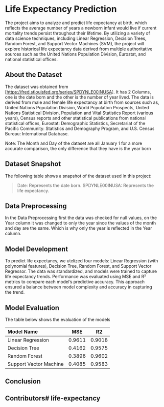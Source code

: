 # Life Expectancy Prediction

The project aims to analyze and predict life expectancy at birth, which reflects the average number of years a newborn infant would live if current mortality trends persist throughout their lifetime. By utilizing a variety of data science techniques, including Linear Regression, Decision Trees, Random Forest, and Support Vector Machines (SVM), the project will explore historical life expectancy data derived from multiple authoritative sources such as the United Nations Population Division, Eurostat, and national statistical offices.

## About the Dataset
The dataset was obtained from [https://fred.stlouisfed.org/series/SPDYNLE00INUSA]. It has 2 Columns, one is the date born and the other is the number of year lived. The data is derived from male and female life expectancy at birth from sources such as, United Nations Population Division, World Population Prospects, United Nations Statistical Division, Population and Vital Statistics Report (various years), Census reports and other statistical publications from national statistical offices, Eurostat: Demographic Statistics, Secretariat of the Pacific Community: Statistics and Demography Program, and U.S. Census Bureau: International Database.

Note: The Month and Day of the dataset are all January 1 for a more accurate comparison, the only difference that they have is the year born

## Dataset Snapshot
The following table shows a snapshot of the dataset used in this project:
 >Date: Represents the date born.
 >SPDYNLE00INUSA: Represents the life expectancy.

## Data Preprocessing
In the Data Preprocessing first the data was checked for null values, on the Year column it was changed to only the year since the values of the month and day are the same. Which is why only the year is reflected in the Year column.

## Model Development
To predict life expectancy, we utelized four models: Linear Regression (with polynomial features), Decision Tree, Random Forest, and Support Vector Regressor. The data was standardized, and models were trained to capture life expectancy trends. Performance was evaluated using MSE and R² metrics to compare each model’s predictive accuracy. This approach ensured a balance between model complexity and accuracy in capturing the trend.
## Model Evaluation

The table below shows the evaluation of the models

| Model Name            |   MSE  |   R2   |
| :-------------------- | -------|--------|
| Linear Regression     | 0.9611 | 0.9018 |  
| Decision Tree         | 0.4162 | 0.9575 |
| Random Forest         | 0.3896 | 0.9602 |
| Support Vector Machine| 0.4085 | 0.9583 |

## Conclusion


## Contributors# life-expectancy
